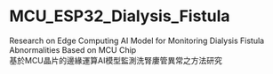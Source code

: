 # MCU_ESP32_Dialysis_Fistula
Research on Edge Computing AI Model for Monitoring Dialysis Fistula Abnormalities Based on MCU Chip  
基於MCU晶片的邊緣運算AI模型監測洗腎廔管異常之方法研究
